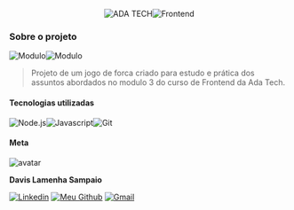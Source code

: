 <p align="center">
  <img src="https://img.shields.io/badge/ADA TECH-111?style=for-the-badge" alt="ADA TECH"/><img src="https://img.shields.io/badge/FRONTEND-A6F750?style=for-the-badge" alt="Frontend"/>
</p>

### Sobre o projeto

![Modulo](https://img.shields.io/badge/MODULO%203-2d3436?style=for-the-badge)![Modulo](https://img.shields.io/badge/PROJETO%20final-8757ff?style=for-the-badge)

> Projeto de um jogo de forca criado para estudo e prática dos assuntos abordados no modulo 3 do curso de Frontend da Ada Tech.

#### Tecnologias utilizadas

<div style="display:flex;">
<img src="https://img.shields.io/badge/Node.js-43853D?style=for-the-badge&logo=node.js&logoColor=white" alt="Node.js" title="Node.js" />
<img src="https://img.shields.io/badge/JavaScript-F7DF1E?style=for-the-badge&logo=javascript&logoColor=black" alt="Javascript" title="Javascript" />
<img src="https://img.shields.io/badge/GIT-E44C30?style=for-the-badge&logo=git&logoColor=white" alt="Git" title="Git" />
</div>

#### Meta

![avatar](https://github.com/davislamenha.png?size=200)

**Davis Lamenha Sampaio**

[![Linkedin](https://img.shields.io/badge/LinkedIn-0077B5?style=for-the-badge&logo=linkedin&logoColor=white)](https://www.linkedin.com/in/davislamenha/) [![Meu Github](https://img.shields.io/badge/GitHub-2d3436?style=for-the-badge&logo=github&logoColor=white)](https://github.com/davislamenha) [![Gmail](https://img.shields.io/badge/Gmail-D14836?style=for-the-badge&logo=gmail&logoColor=white)](mailto:davislamenha@gmail.com)
